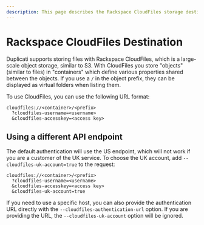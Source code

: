 ```yaml
---
description: This page describes the Rackspace CloudFiles storage destination
---
```


# Rackspace CloudFiles Destination

Duplicati supports storing files with Rackspace CloudFiles, which is a large-scale object storage, similar to S3. With CloudFiles you store "objects" (similar to files) in "containers" which define various properties shared between the objects. If you use a `/` in the object prefix, they can be displayed as virtual folders when listing them.

To use CloudFiles, you can use the following URL format:

```
cloudfiles://<container>/<prefix>
  ?cloudfiles-username=<username>
  &cloudfiles-accesskey=<access key>
```

## Using a different API endpoint

The default authentication will use the US endpoint, which will not work if you are a customer of the UK service. To choose the UK account, add `--cloudfiles-uk-account=true` to the request:

```
cloudfiles://<container>/<prefix>
  ?cloudfiles-username=<username>
  &cloudfiles-accesskey=<access key>
  &cloudfiles-uk-account=true
```

If you need to use a specific host, you can also provide the authentication URL directly with the `--cloudfiles-authentication-url` option. If you are providing the URL, the `--cloudfiles-uk-account` option will be ignored.
